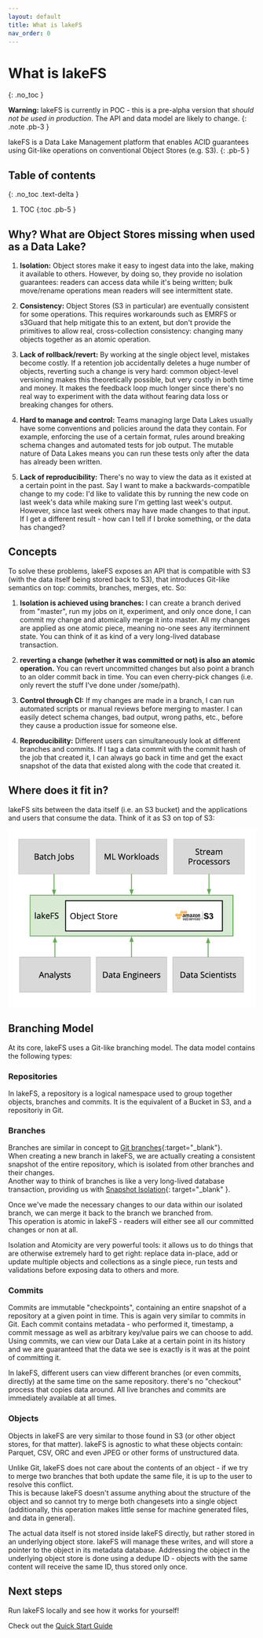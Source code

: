 ```yaml
---
layout: default
title: What is lakeFS
nav_order: 0
---
```


# What is lakeFS
{: .no_toc }

**Warning:** lakeFS is currently in POC - this is a pre-alpha version that *should not be used in production*. The API and data model are likely to change.
{: .note .pb-3 }

lakeFS is a Data Lake Management platform that enables ACID guarantees using Git-like operations on conventional Object Stores (e.g. S3).
{: .pb-5 }

## Table of contents
{: .no_toc .text-delta }

1. TOC
{:toc .pb-5 }


## Why? What are Object Stores missing when used as a Data Lake?



1. **Isolation:** Object stores make it easy to ingest data into the lake, making it available to others. However, by doing so, they provide no isolation guarantees: readers can access data while it's being written; bulk move/rename operations mean readers will see intermittent state.

   

2. **Consistency:** Object Stores (S3 in particular) are eventually consistent for some operations. This requires workarounds such as EMRFS or s3Guard that help mitigate this to an extent, but don't provide the primitives to allow real, cross-collection consistency: changing many objects together as an atomic operation.
   

3. **Lack of rollback/revert:** By working at the single object level, mistakes become costly. If a retention job accidentally deletes a huge number of objects, reverting such a change is very hard: common object-level versioning makes this theoretically possible, but very costly in both time and money. It makes the feedback loop much longer since there's no real way to experiment with the data without fearing data loss or breaking changes for others.

   

4. **Hard to manage and control:** Teams managing large Data Lakes usually have some conventions and policies around the data they contain. For example, enforcing the use of a certain format, rules around breaking schema changes and automated tests for job output. The mutable nature of Data Lakes means you can run these tests only after the data has already been written. 

   

5. **Lack of reproducibility:** There's no way to view the data as it existed at a certain point in the past. Say I want to make a backwards-compatible change to my code: I'd like to validate this by running the new code on last week's data while making sure I'm getting last week's output. However, since last week others may have made changes to that input. If I get a different result - how can I tell if I broke something, or the data has changed?


## Concepts

To solve these problems, lakeFS exposes an API that is compatible with S3 (with the data itself being stored back to S3), that introduces Git-like semantics on top: commits, branches, merges, etc. So:


1. **Isolation is achieved using branches:** I can create a branch derived from "master", run my jobs on it, experiment, and only once done, I can commit my change and atomically merge it into master. All my changes are applied as one atomic piece, meaning no-one sees any iterminnent state. You can think of it as kind of a very long-lived database transaction.

   

2. **reverting a change (whether it was committed or not) is also an atomic operation.** You can revert uncommitted changes but also point a branch to an older commit back in time. You can even cherry-pick changes (i.e. only revert the stuff I've done under /some/path).

   

3. **Control through CI:** If my changes are made in a branch, I can run automated scripts or manual reviews before merging to master. I can easily detect schema changes, bad output, wrong paths, etc., before they cause a production issue for someone else.

   

4. **Reproducibility:** Different users can simultaneously look at different branches and commits. If I tag a data commit with the commit hash of the job that created it, I can always go back in time and get the exact snapshot of the data that existed along with the code that created it.


## Where does it fit in?

lakeFS sits between the data itself (i.e. an S3 bucket) and the applications and users that consume the data. Think of it as S3 on top of S3:

![lakeFS](assets/img/wrapper.png)

   
## Branching Model

At its core, lakeFS uses a Git-like branching model. The data model contains the following types:

### Repositories

In lakeFS, a repository is a logical namespace used to group together objects, branches and commits. It is the equivalent of a Bucket in S3, and a repositoriy in Git.

### Branches

Branches are similar in concept to [Git branches](https://git-scm.com/book/en/v2/Git-Branching-Basic-Branching-and-Merging){:target="_blank"}.  
When creating a new branch in lakeFS, we are actually creating a consistent snapshot of the entire repository, which is isolated from other branches and their changes.  
Another way to think of branches is like a very long-lived database transaction, providing us with [Snapshot Isolation](https://en.wikipedia.org/wiki/Snapshot_isolation){: target="_blank" }.

Once we've made the necessary changes to our data within our isolated branch, we can merge it back to the branch we branched from.  
This operation is atomic in lakeFS - readers will either see all our committed changes or non at all.

Isolation and Atomicity are very powerful tools: it allows us to do things that are otherwise extremely hard to get right: replace data in-place,
add or update multiple objects and collections as a single piece, run tests and validations before exposing data to others and more.

### Commits

Commits are immutable "checkpoints", containing an entire snapshot of a repository at a given point in time.
This is again very similar to commits in Git. Each commit contains metadata - who performed it, timestamp, a commit message as well as arbitrary key/value pairs we can choose to add.
Using commits, we can view our Data Lake at a certain point in its history and we are guaranteed that the data we see is exactly is it was at the point of committing it.

In lakeFS, different users can view different branches (or even commits, directly) at the same time on the same repository. there's no "checkout" process that copies data around. All live branches and commits are immediately available at all times.

### Objects

Objects in lakeFS are very similar to those found in S3 (or other object stores, for that matter). lakeFS is agnostic to what these objects contain: Parquet, CSV, ORC and even JPEG or other forms of unstructured data.   

Unlike Git, lakeFS does not care about the contents of an object - if we try to merge two branches that both update the same file, it is up to the user to resolve this conflict.  
This is because lakeFS doesn't assume anything about the structure of the object and so cannot try to merge both changesets into a single object (additionally, this operation makes little sense for machine generated files, and data in general).

The actual data itself is not stored inside lakeFS directly, but rather stored in an underlying object store. lakeFS will manage these writes, and will store a pointer to the object in its metadata database.
Addressing the object in the underlying object store is done using a dedupe ID - objects with the same content will receive the same ID, thus stored only once.

## Next steps

Run lakeFS locally and see how it works for yourself!

Check out the [Quick Start Guide](quickstart.md)


